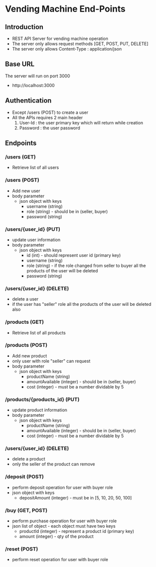 # Vending Machine End-Points

## Introduction
- REST API Server for vending machine operation
- The server only allows request methods [GET, POST, PUT, DELETE]
- The server only allows Content-Type : application/json
## Base URL

The server will run on port 3000
- http://localhost:3000

## Authentication

- Except /users (POST)  to create a user
- All the APIs requires 2 main header
  1. User-Id : the user primary key which will return while creation
  2. Password : the user password

## Endpoints

### /users (GET) 
- Retrieve list of all users

### /users (POST) 
- Add new user
- body parameter
  - json object with keys
    - username (string)
    - role (string) - should be in (seller, buyer)
    - password (string)

### /users/{user_id} (PUT) 
- update user information
- body parameter
  - json object with keys
    - id (int) - should represent user id (primary key)
    - username (string)
    - role (string) - if the role changed from seller to buyer all the products of the user will be deleted
    - password (string)

### /users/{user_id} (DELETE) 
- delete a user
- if the user has "seller" role all the products of the user will be deleted also

### /products (GET) 
- Retrieve list of all products

### /products (POST) 
- Add new product
- only user with role "seller" can request
- body parameter
  - json object with keys
    - productName (string)
    - amountAvailable (integer) - should be in (seller, buyer)
    - cost (integer) - must be a number dividable by 5

### /products/{products_id} (PUT) 
- update product information
- body parameter
  - json object with keys
    - productName (string)
    - amountAvailable (integer) - should be in (seller, buyer)
    - cost (integer) - must be a number dividable by 5
  
### /users/{user_id} (DELETE) 
- delete a product
- only the seller of the product can remove

### /deposit (POST)
- perform deposit operation for user with buyer role
- json object with keys
    - depositAmount (integer) - must be in [5, 10, 20, 50, 100]

### /buy (GET, POST)
- perform purchase operation for user with buyer role
- json list of object - each object must have two keys
    - productId (integer) - represent a product id (primary key)
    - amount (integer) - qty of the product

### /reset (POST)
- perform reset operation for user with buyer role


